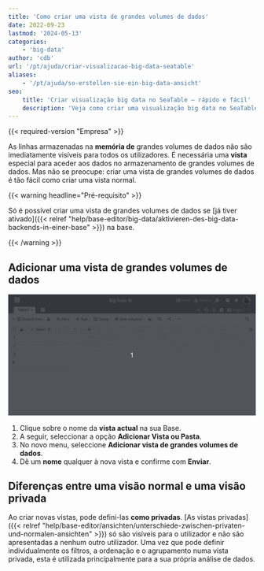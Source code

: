 ```yaml
---
title: 'Como criar uma vista de grandes volumes de dados'
date: 2022-09-23
lastmod: '2024-05-13'
categories:
    - 'big-data'
author: 'cdb'
url: '/pt/ajuda/criar-visualizacao-big-data-seatable'
aliases:
    - '/pt/ajuda/so-erstellen-sie-ein-big-data-ansicht'
seo:
    title: 'Criar visualização big data no SeaTable – rápido e fácil'
    description: 'Veja como criar uma visualização big data no SeaTable e acessar linhas do armazenamento especial. Defina vistas privadas exclusivas para você.'
---
```


{{< required-version "Empresa" >}}

As linhas armazenadas na **memória de** grandes volumes de dados não são imediatamente visíveis para todos os utilizadores. É necessária uma **vista** especial para aceder aos dados no armazenamento de grandes volumes de dados. Mas não se preocupe: criar uma vista de grandes volumes de dados é tão fácil como criar uma vista normal.

{{< warning  headline="Pré-requisito" >}}

Só é possível criar uma vista de grandes volumes de dados se [já tiver ativado]({{< relref "help/base-editor/big-data/aktivieren-des-big-data-backends-in-einer-base" >}}) na base.

{{< /warning >}}

## Adicionar uma vista de grandes volumes de dados

![Criar uma grande vista de dados](images/create-big-data-view.gif)

1. Clique sobre o nome da **vista actual** na sua Base.
2. A seguir, seleccionar a opção **Adicionar Vista ou Pasta**.
3. No novo menu, seleccione **Adicionar vista de grandes volumes de dados**.
4. Dê um **nome** qualquer à nova vista e confirme com **Enviar**.

## Diferenças entre uma visão normal e uma visão privada

Ao criar novas vistas, pode defini-las **como privadas**. [As vistas privadas]({{< relref "help/base-editor/ansichten/unterschiede-zwischen-privaten-und-normalen-ansichten" >}}) só são visíveis para o utilizador e não são apresentadas a nenhum outro utilizador. Uma vez que pode definir individualmente os filtros, a ordenação e o agrupamento numa vista privada, esta é utilizada principalmente para a sua própria análise de dados.

